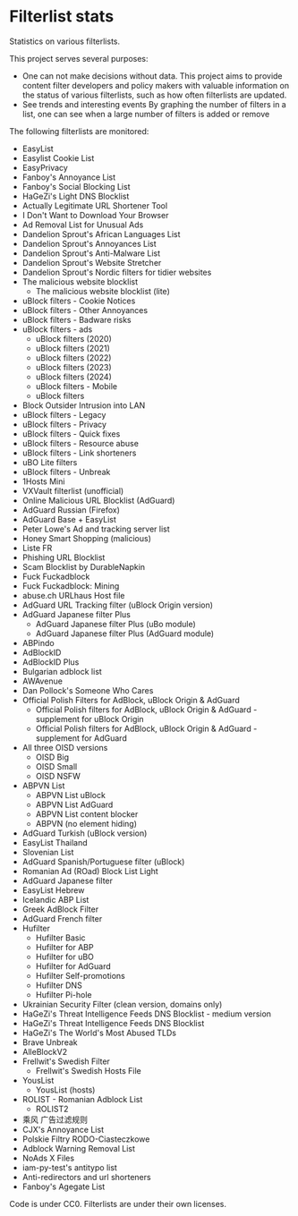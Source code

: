 # Filterlist stats
Statistics on various filterlists.

This project serves several purposes:
- One can not make decisions without data.
This project aims to provide content filter developers and policy makers with valuable information on the status of various filterlists, such as how often filterlists are updated.
- See trends and interesting events
By graphing the number of filters in a list, one can see when a large number of filters is added or remove

The following filterlists are monitored:
- EasyList
- Easylist Cookie List
- EasyPrivacy
- Fanboy's Annoyance List
- Fanboy's Social Blocking List
- HaGeZi's Light DNS Blocklist
- Actually Legitimate URL Shortener Tool
- I Don't Want to Download Your Browser
- Ad Removal List for Unusual Ads
- Dandelion Sprout's African Languages List
- Dandelion Sprout's Annoyances List
- Dandelion Sprout's Anti-Malware List
- Dandelion Sprout's Website Stretcher
- Dandelion Sprout's Nordic filters for tidier websites
- The malicious website blocklist
  - The malicious website blocklist (lite)
- uBlock filters - Cookie Notices
- uBlock filters - Other Annoyances
- uBlock filters - Badware risks
- uBlock filters - ads
  - uBlock filters (2020)
  - uBlock filters (2021)
  - uBlock filters (2022)
  - uBlock filters (2023)
  - uBlock filters (2024)
  - uBlock filters - Mobile
  - uBlock filters
- Block Outsider Intrusion into LAN
- uBlock filters - Legacy
- uBlock filters - Privacy
- uBlock filters - Quick fixes
- uBlock filters - Resource abuse
- uBlock filters - Link shorteners
- uBO Lite filters
- uBlock filters - Unbreak
- 1Hosts Mini
- VXVault filterlist (unofficial)
- Online Malicious URL Blocklist (AdGuard)
- AdGuard Russian (Firefox)
- AdGuard Base + EasyList
- Peter Lowe's Ad and tracking server list
- Honey Smart Shopping (malicious)
- Liste FR
- Phishing URL Blocklist
- Scam Blocklist by DurableNapkin
- Fuck Fuckadblock
- Fuck Fuckadblock: Mining
- abuse.ch URLhaus Host file
- AdGuard URL Tracking filter (uBlock Origin version)
- AdGuard Japanese filter Plus
  - AdGuard Japanese filter Plus (uBo module)
  - AdGuard Japanese filter Plus (AdGuard module)
- ABPindo
- AdBlockID
- AdBlockID Plus
- Bulgarian adblock list
- AWAvenue
- Dan Pollock's Someone Who Cares
- Official Polish Filters for AdBlock, uBlock Origin & AdGuard
  - Official Polish filters for AdBlock, uBlock Origin & AdGuard - supplement for uBlock Origin
  - Official Polish filters for AdBlock, uBlock Origin & AdGuard - supplement for AdGuard
- All three OISD versions
  - OISD Big
  - OISD Small
  - OISD NSFW
- ABPVN List
  - ABPVN List uBlock
  - ABPVN List AdGuard
  - ABPVN List content blocker
  - ABPVN (no element hiding)
- AdGuard Turkish (uBlock version)
- EasyList Thailand
- Slovenian List
- AdGuard Spanish/Portuguese filter (uBlock)
- Romanian Ad (ROad) Block List Light
- AdGuard Japanese filter
- EasyList Hebrew
- Icelandic ABP List
- Greek AdBlock Filter
- AdGuard French filter
- Hufilter
  - Hufilter Basic
  - Hufilter for ABP
  - Hufilter for uBO
  - Hufilter for AdGuard
  - Hufilter Self-promotions
  - Hufilter DNS
  - Hufilter Pi-hole
- Ukrainian Security Filter (clean version, domains only)
- HaGeZi's Threat Intelligence Feeds DNS Blocklist - medium version
- HaGeZi's Threat Intelligence Feeds DNS Blocklist
- HaGeZi's The World's Most Abused TLDs
- Brave Unbreak
- AlleBlockV2
- Frellwit's Swedish Filter
  - Frellwit's Swedish Hosts File
- YousList
  - YousList (hosts)
- ROLIST - Romanian Adblock List
  - ROLIST2
- 乘风 广告过滤规则
- CJX's Annoyance List
- Polskie Filtry RODO-Ciasteczkowe
- Adblock Warning Removal List
- NoAds X Files
- iam-py-test's antitypo list
- Anti-redirectors and url shorteners
- Fanboy's Agegate List

Code is under CC0. Filterlists are under their own licenses.
